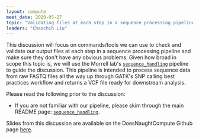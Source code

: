 ```yaml
---
layout: compute
meet_date: 2020-05-27
topic: "Validating files at each step in a sequence processing pipeline using sequence_handling as an example"
leaders: "Chaochih Liu"
---
```


This discussion will focus on commands/tools we can use to check and validate our output files at each step in a sequence processing pipeline and make sure they don't have any obvious problems. Given how broad in scope this topic is, we will use the Morrell lab's [`sequence_handling`](https://github.com/MorrellLAB/sequence_handling) pipeline to guide the discussion. This pipeline is intended to process sequence data from raw FASTQ files all the way up through GATK's SNP calling best practices workflow and returns a VCF file ready for downstream analysis.

Please read the following prior to the discussion:

- If you are not familiar with our pipeline, please skim through the main README page: [`sequence_handling`](https://github.com/MorrellLAB/sequence_handling).

Slides from this discussion are available on the DoesNaughtCompute Github page [here](https://github.com/MorrellLAB/DoesNaughtCompute/blob/master/Past_sessions/DNC_Validating_Files.pdf).
